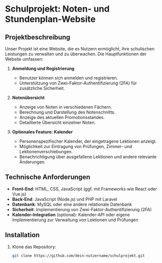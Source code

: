 # Schulprojekt: Noten- und Stundenplan-Website

## Projektbeschreibung

Unser Projekt ist eine Website, die es Nutzern ermöglicht, ihre schulischen Leistungen zu verwalten und zu überwachen. Die Hauptfunktionen der Website umfassen:

1. **Anmeldung und Registrierung**
   - Benutzer können sich anmelden und registrieren.
   - Unterstützung von Zwei-Faktor-Authentifizierung (2FA) für zusätzliche Sicherheit.

2. **Notenübersicht**
   - Anzeige von Noten in verschiedenen Fächern.
   - Berechnung und Darstellung des Notenschnitts.
   - Anzeige des aktuellen Promotionsstandes.
   - Detaillierte Übersicht einzelner Noten.

3. **Optionales Feature: Kalender**
   - Personenspezifischer Kalender, der eingetragene Lektionen anzeigt.
   - Möglichkeit zur Eintragung von Prüfungen, Zimmer- und Lektionenverschiebungen.
   - Benachrichtigung über ausgefallene Lektionen und andere relevante Änderungen.

## Technische Anforderungen

- **Front-End**: HTML, CSS, JavaScript (ggf. mit Frameworks wie React oder Vue.js)
- **Back-End**: JavaScript (Node.js) und PHP mit Laravel
- **Datenbank**: MySQL oder eine andere relationale Datenbank
- **Sicherheit**: Implementierung von Zwei-Faktor-Authentifizierung (2FA)
- **Kalender-Integration** (optional): Kalender-API oder eigene Implementierung zur Verwaltung von Lektionen und Prüfungen

## Installation

1. Klone das Repository:
   ```bash
   git clone https://github.com/dein-nutzername/schulprojekt.git
